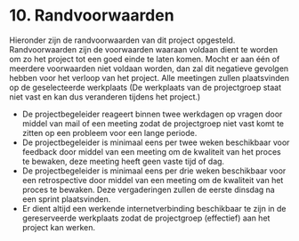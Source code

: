 # 10. Randvoorwaarden

Hieronder zijn de randvoorwaarden van dit project opgesteld. Randvoorwaarden zijn de voorwaarden waaraan voldaan dient te worden om zo het project tot een goed einde te laten komen. Mocht er aan één of meerdere voorwaarden niet voldaan worden, dan zal dit negatieve gevolgen hebben voor het verloop van het project. Alle meetingen zullen plaatsvinden op de geselecteerde werkplaats (De werkplaats van de projectgroep staat niet vast en kan dus veranderen tijdens het project.)

- De projectbegeleider reageert binnen twee werkdagen op vragen door middel van mail of een meeting zodat de projectgroep niet vast komt te zitten op een probleem voor een lange periode.
- De projectbegeleider is minimaal eens per twee weken beschikbaar voor feedback door middel van een meeting om de kwaliteit van het proces te bewaken, deze meeting heeft geen vaste tijd of dag.
- De projectbegeleider is minimaal eens per drie weken beschikbaar voor een retrospective door middel van een meeting om de kwaliteit van het proces te bewaken. Deze vergaderingen zullen de eerste dinsdag na een sprint plaatsvinden.
- Er dient altijd een werkende internetverbinding beschikbaar te zijn in de gereserveerde werkplaats zodat de projectgroep (effectief) aan het project kan werken.
